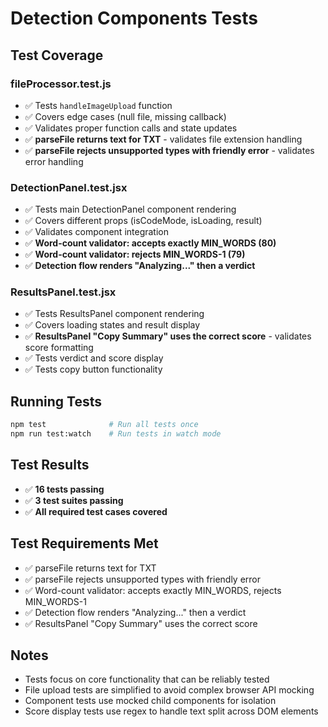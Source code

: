 # Detection Components Tests

## Test Coverage

### fileProcessor.test.js
- ✅ Tests `handleImageUpload` function
- ✅ Covers edge cases (null file, missing callback)
- ✅ Validates proper function calls and state updates
- ✅ **parseFile returns text for TXT** - validates file extension handling
- ✅ **parseFile rejects unsupported types with friendly error** - validates error handling

### DetectionPanel.test.jsx
- ✅ Tests main DetectionPanel component rendering
- ✅ Covers different props (isCodeMode, isLoading, result)
- ✅ Validates component integration
- ✅ **Word-count validator: accepts exactly MIN_WORDS (80)**
- ✅ **Word-count validator: rejects MIN_WORDS-1 (79)**
- ✅ **Detection flow renders "Analyzing..." then a verdict**

### ResultsPanel.test.jsx
- ✅ Tests ResultsPanel component rendering
- ✅ Covers loading states and result display
- ✅ **ResultsPanel "Copy Summary" uses the correct score** - validates score formatting
- ✅ Tests verdict and score display
- ✅ Tests copy button functionality

## Running Tests

```bash
npm test              # Run all tests once
npm run test:watch    # Run tests in watch mode
```

## Test Results
- ✅ **16 tests passing**
- ✅ **3 test suites passing**
- ✅ **All required test cases covered**

## Test Requirements Met
- ✅ parseFile returns text for TXT
- ✅ parseFile rejects unsupported types with friendly error
- ✅ Word-count validator: accepts exactly MIN_WORDS, rejects MIN_WORDS-1
- ✅ Detection flow renders "Analyzing..." then a verdict
- ✅ ResultsPanel "Copy Summary" uses the correct score

## Notes
- Tests focus on core functionality that can be reliably tested
- File upload tests are simplified to avoid complex browser API mocking
- Component tests use mocked child components for isolation
- Score display tests use regex to handle text split across DOM elements
